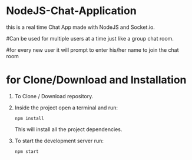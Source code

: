 # NodeJS-Chat-Application
this is a real time  Chat App made with NodeJS and Socket.io.

#Can be used for multiple users at a time just like a group chat room.

#for every new user it will prompt to enter his/her name to join the chat room

# for Clone/Download and  Installation

1. To Clone / Download repository.
2. Inside the project open a terminal and run:
    ```
    npm install
    ```
    This will install all the project dependencies.

3. To start the development server run:
    ```
    npm start
    ```
